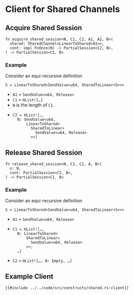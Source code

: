 # Client for Shared Channels

## Acquire Shared Session

```rust, noplaypen
fn acquire_shared_session<N, C1, C2, A1, A2, B>(
  shared: SharedChannel<LinearToShared<A1>>,
  cont: impl FnOnce(N) -> PartialSession<C2, B>,
) -> PartialSession<C1, B>
```

### Example

Consider an equi-recursive definition

```rust, noplaypen
S = LinearToShared<SendValue<u64, SharedToLinear<S>>>
```

- `A1` = `SendValue<u64, Release>`
- `C1` = `HList![…]`
- `N` is the length of `C1`.
- ```rust, noplaypen
  C2 = HList![…,
    N: SendValue<u64,
        LinearToShared<
          SharedToLinear<
            SendValue<u64, Release>
          >>]
  ```

## Release Shared Session

```rust, noplaypen
fn release_shared_session<N, C1, C2, A, B>(
  n: N,
  cont: PartialSession<C2, B>,
) -> PartialSession<C1, B>
```

### Example

Consider an equi-recursive definition

```rust, noplaypen
S = LinearToShared<SendValue<u64, SharedToLinear<S>>>
```

- `A1` = `SendValue<u64, Release>`
- ```rust, noplaypen
  C1 = HList![…,
    N: LinearToShared<
        SharedToLinear<
          SendValue<u64, Release>
        >>,
    …]
  ```
- `C2` = `HList![…, N: Empty, …]`


## Example Client

```rust, noplaypen
{{#include ../../code/src/constructs/shared.rs:client}}
```
